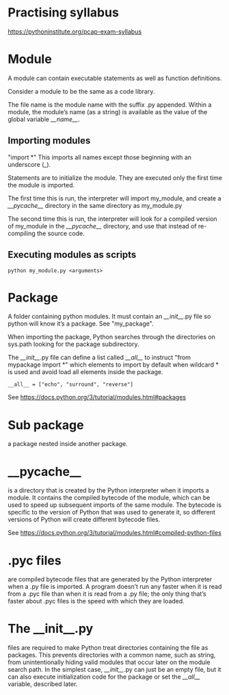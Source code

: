 # Practising syllabus

https://pythoninstitute.org/pcap-exam-syllabus


# Module
A module can contain executable statements as well as function definitions.

Consider a module to be the same as a code library.

The file name is the module name with the suffix .py appended.
Within a module, the module’s name (as a string) is available as the value of the global variable *\_\_name\_\_*.


## Importing modules
"import *" This imports all names except those beginning with an underscore (_).

Statements are to initialize the module. They are executed only the first time the module is imported.

The first time this is run, the interpreter will import my_module, and create a *\_\_pycache\_\_* directory
in the same directory as my_module.py

The second time this is run, the interpreter will look for a compiled version of my_module in the
*\_\_pycache\_\_* directory, and use that instead of re-compiling the source code.

## Executing modules as scripts

```
python my_module.py <arguments>
```

# Package
A folder containing python modules. It must contain an *\_\_init\_\_*.py file so python will know it’s a package.
See "my_package".

When importing the package, Python searches through the directories on sys.path looking for the package subdirectory.

The  *\_\_init\_\_*.py file can define a list called *\_\_all\_\_* to instruct "from mypackage import *" which 
elements to import by default when wildcard * is used and avoid load all elements inside the package.

```
__all__ = ["echo", "surround", "reverse"]
```

See https://docs.python.org/3/tutorial/modules.html#packages

# Sub package
a package nested inside another package.

# \_\_pycache\_\_
is a directory that is created by the Python interpreter when it imports a module.
It contains the compiled bytecode of the module, which can be used to speed up subsequent imports of the same module.
The bytecode is specific to the version of Python that was used to generate it,
so different versions of Python will create different bytecode files.

See https://docs.python.org/3/tutorial/modules.html#compiled-python-files

# .pyc files
are compiled bytecode files that are generated by the Python interpreter when a .py file is imported.
A program doesn’t run any faster when it is read from a .pyc file than when it is read from a .py file; 
the only thing that’s faster about .pyc files is the speed with which they are loaded.

# The \_\_init\_\_.py
files are required to make Python treat directories containing the file as packages.
This prevents directories with a common name, such as string, from unintentionally hiding valid modules
that occur later on the module search path.
In the simplest case, *\_\_init\_\_*.py can just be an empty file, but it can also execute initialization code
for the package or set the *\_\_all\_\_* variable, described later.

